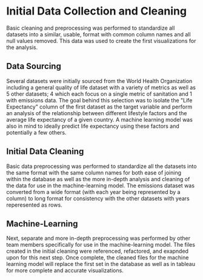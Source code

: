 # Initial Data Collection and Cleaning

Basic cleaning and preprocessing was performed to standardize all datasets into a similar, usable, format with common column names and all null values removed. This data was used to create the first visualizations for the analysis.

## Data Sourcing
Several datasets were initially sourced from the World Health Organization including a general quality of life dataset with a variety of metrics as well as 5 other datasets; 4 which each focus on a single metric of sanitation and 1 with emissions data. The goal behind this selection was to isolate the "Life Expectancy" column of the first dataset as the target variable and perform an analysis of the relationship between different lifestyle factors and the average life expectancy of a given country. A machine learning model was also in mind to ideally predict life expectancy using these factors and potentially a few others. 

## Initial Data Cleaning
Basic data preprocessing was performed to standardize all the datasets into the same format with the same column names for both ease of joining within the database as well as the more in-depth analysis and cleaning of the data for use in the machine-learning model. The emissions dataset was converted from a wide format (with each year being represented by a column) to long format for consistency with the other datasets with years reperesented as rows. 

## Machine-Learning
Next, separate and more in-depth preprocessing was performed by other team members specifically for use in the machine-learning model. The files created in the initial cleaning were referenced, refactored, and exapnded upon for this next step. Once complete, the cleaned files for the machine learning model will replace the first set in the database as well as in tableau for more complete and accurate visualizations. 
